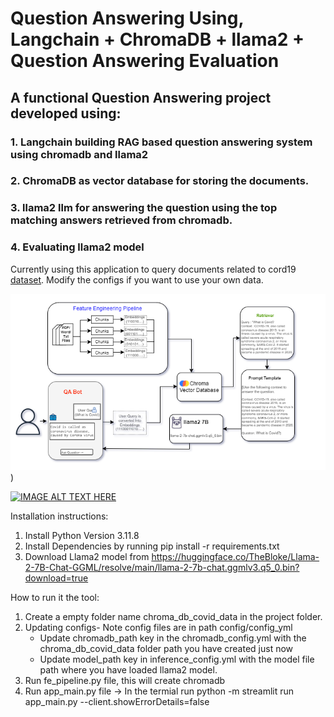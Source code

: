 # Question Answering Using, Langchain + ChromaDB + llama2 + Question Answering Evaluation

## A functional Question Answering project developed using:
###  1. Langchain building RAG based question answering system using chromadb and llama2
###  2. ChromaDB as vector database for storing the documents.
###  3. llama2 llm for answering the question using the top matching answers retrieved from chromadb.
###  4. Evaluating llama2 model

Currently using this application to query documents related to cord19 [dataset](https://www.kaggle.com/datasets/allen-institute-for-ai/CORD-19-research-challenge).
Modify the configs if you want to use your own data.

![Architecture text](https://github.com/tsravan/RAG_QA_llama2/blob/main/misc/Architecture.drawio.png))

[![IMAGE ALT TEXT HERE](http://img.youtube.com/vi/TH0njNC6oAY/0.jpg)](http://www.youtube.com/watch?v=TJOUZv8ux8Y)

Installation instructions:
1. Install Python Version 3.11.8
2. Install Dependencies by running pip install -r requirements.txt
3. Download Llama2 model from https://huggingface.co/TheBloke/Llama-2-7B-Chat-GGML/resolve/main/llama-2-7b-chat.ggmlv3.q5_0.bin?download=true

How to run it the tool:
1. Create a empty folder name chroma_db_covid_data in the project folder.
2. Updating configs- Note config files are in path config/config_yml
    - Update chromadb_path key in the chromadb_config.yml with the chroma_db_covid_data folder path you have created just now
    - Update model_path key in inference_config.yml with the model file path where you have loaded llama2 model. 
4. Run fe_pipeline.py file, this will create chromadb
5. Run app_main.py file -> In the termial run python -m streamlit run app_main.py --client.showErrorDetails=false

